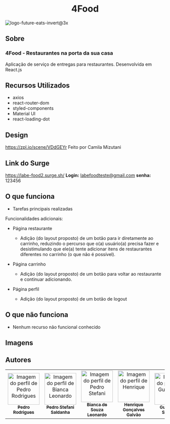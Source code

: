 # <h1 align='center'> 4Food </h1>

![logo-future-eats-invert@3x](https://user-images.githubusercontent.com/48807462/124322810-86319980-db56-11eb-9af8-5b49e574d073.png)

 ## Sobre
### 4Food - Restaurantes na porta da sua casa
Aplicação de serviço de entregas para restaurantes. Desenvolvida em React.js

## Recursos Utilizados
- axios
- react-router-dom
- styled-components
- Material UI
- react-loading-dot

## Design
https://zpl.io/scene/VDdGEYr
Feito por Camila Mizutani

## Link do Surge
<a href="https://labe-food2.surge.sh/">https://labe-food2.surge.sh/</a>
<b>Login:</b> labefoodteste@gmail.com
<b>senha:</b> 123456

## O que funciona
- Tarefas principais realizadas

Funcionalidades adicionais:

- Página restaurante
  - Adição (do layout proposto) de um botão para ir diretamente ao carrinho, reduzindo o percurso que o(a) usuário(a) precisa fazer e desistimulando que ele(a) tente adicionar itens de restaurantes diferentes no carrinho (o que não é possível). 
  
- Página carrinho
  - Adição (do layout proposto) de um botão para voltar ao restaurante e continuar adicionando.

- Página perfil
  - Adição (do layout proposto) de um botão de logout 


## O que não funciona 
- Nenhum recurso não funcional conhecido

## Imagens


## Autores

<table>
  <tr>
    <td align="center"><a href="https://github.com/IELSK">
    <img src="https://avatars.githubusercontent.com/u/48807462?v=4" width="100px" alt="Imagem do perfil de Pedro Rodrigues"/>
    <br />
    <sub><b>Pedro Rodrigues</b></sub>
      <td align="center"><a href="https://github.com/Biancasleonardo">
    <img src="https://avatars.githubusercontent.com/u/61589574?v=4" width="100px" alt="Imagem do perfil de Bianca Leonardo"/>
    <br />
    <sub><b>Pedro Stefani Saldanha</b></sub>
        <td align="center"><a href="https://github.com/peustef">
    <img src="https://avatars.githubusercontent.com/u/20777850?v=4" width="100px" alt="Imagem do perfil de Pedro Stefani"/>
    <br />
    <sub><b>Bianca de Souza Leonardo</b></sub>
<td align="center"><a href="https://github.com/hgalvao98">
    <img src="https://avatars.githubusercontent.com/u/81254055?v=4" width="100px" alt="Imagem do perfil de Henrique"/>
    <br />
    <sub><b>Henrique Gonçalves Galvão</b></sub>
<td align="center"><a href="https://github.com/guilhermesoutello">
    <img src="https://avatars.githubusercontent.com/u/77966501?v=4" width="100px" alt="Imagem do perfil de Guilherme"/>
    <br />
    <sub><b>Guilherme Soutello</b></sub>
  <td align="center"><a href="https://github.com/Rodrigo-Brezolin-Buquera">
    <img src="https://avatars.githubusercontent.com/u/81428197?v=4" width="100px" alt="Imagem do perfil de Rodrigo"/>
    <br />
    <sub><b>Rodrigo Brezolin Buquera</b></sub>
</table>
